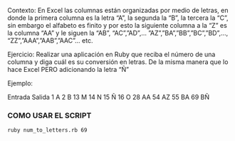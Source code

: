 Contexto: En Excel las columnas están organizadas por medio de letras, en
donde la primera columna es la letra “A”, la segunda la “B”, la tercera la “C”,
sin embargo el alfabeto es finito y por esto la siguiente columna a la “Z” es la
columna “AA” y le siguen la “AB”, “AC”,”AD”,… ”AZ”,”BA”,”BB”,”BC”,”BD”,…,
“ZZ”,”AAA”,”AAB”,”AAC”… etc.

Ejercicio: Realizar una aplicación en Ruby que reciba el número de una
columna y diga cuál es su conversión en letras. De la misma manera que lo
hace Excel PERO adicionando la letra “Ñ”

Ejemplo:

Entrada Salida
1 A
2 B
13 M
14 N
15 Ñ
16 O
28 AA
54 AZ
55 BA
69 BÑ

### COMO USAR EL SCRIPT

```
ruby num_to_letters.rb 69
```